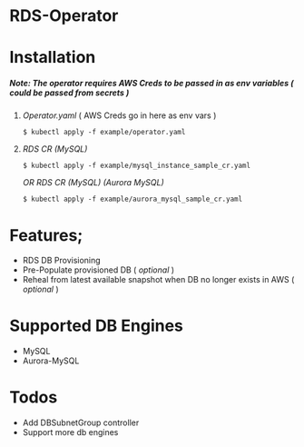 
# RDS-Operator
# Installation
##### Note: The operator requires AWS Creds to be passed in as env variables ( could be passed from secrets )

1.  *Operator.yaml* ( AWS Creds go in here as env vars )
    ```
    $ kubectl apply -f example/operator.yaml
    ```
2. *RDS CR (MySQL)*
    ```
    $ kubectl apply -f example/mysql_instance_sample_cr.yaml
    ```
    *OR RDS CR (MySQL)  (Aurora MySQL)*
    ```
    $ kubectl apply -f example/aurora_mysql_sample_cr.yaml
    ```
# Features;
  - RDS DB Provisioning
  - Pre-Populate provisioned DB ( *optional* )
  - Reheal from latest available snapshot when DB no longer exists in AWS ( *optional* )
# Supported DB Engines
- MySQL
- Aurora-MySQL
# Todos
 - Add DBSubnetGroup controller
 - Support more db engines



